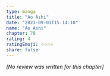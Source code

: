 ```yaml
---
type: manga
title: "Ao Ashi"
date: "2023-09-01T15:14:10"
name: "Ao Ashi"
chapter: 78
rating: 4
ratingEmoji: ⭐️⭐️⭐️⭐️
share: false
---
```


*[No review was written for this chapter]*
